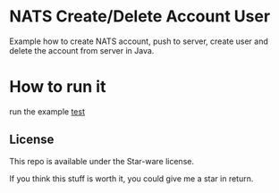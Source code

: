 # NATS Create/Delete Account User
Example how to create NATS account, push to server, create user and delete the account from server in Java.
# How to run it
run the example [test](https://github.com/licheng5625/NATS-Create-Account-User/blob/master/src/test/java/natsTest/NatsCreateUserTest.java)


License
-------
This repo is available under the Star-ware license.

If you think this stuff is worth it, you could give me a star in return.
